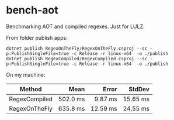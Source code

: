 # bench-aot

Benchmarking AOT and compiled regexes. Just for LULZ.

From folder publish apps:
```
dotnet publish RegexOnTheFly/RegexOnTheFly.csproj --sc -p:PublishSingleFile=true -c Release -r linux-x64  -o ./publish
dotnet publish RegexCompiled/RegexCompiled.csproj --sc -p:PublishSingleFile=true -c Release -r linux-x64  -o ./publish
```

On my machine:

|        Method |     Mean |    Error |   StdDev |
|-------------- |---------:|---------:|---------:|
| RegexCompiled | 502.0 ms |  9.87 ms | 15.65 ms |
| RegexOnTheFly | 635.8 ms | 12.59 ms | 24.55 ms |

